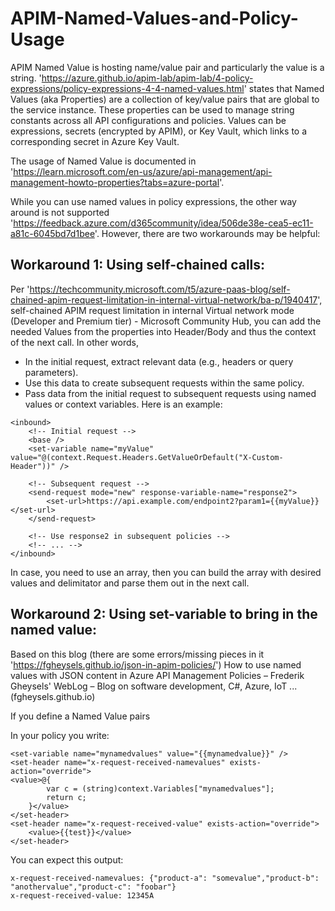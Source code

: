 # APIM-Named-Values-and-Policy-Usage
APIM Named Value is hosting name/value pair and particularly the value is a string. 'https://azure.github.io/apim-lab/apim-lab/4-policy-expressions/policy-expressions-4-4-named-values.html' states that Named Values (aka Properties) are a collection of key/value pairs that are global to the service instance. These properties can be used to manage string constants across all API configurations and policies. Values can be expressions, secrets (encrypted by APIM), or Key Vault, which links to a corresponding secret in Azure Key Vault.

The usage of Named Value is documented in 'https://learn.microsoft.com/en-us/azure/api-management/api-management-howto-properties?tabs=azure-portal'.

While you can use named values in policy expressions, the other way around is not supported 'https://feedback.azure.com/d365community/idea/506de38e-cea5-ec11-a81c-6045bd7d1bee'. However, there are two workarounds may be helpful: 

## Workaround 1: Using self-chained calls:
Per 'https://techcommunity.microsoft.com/t5/azure-paas-blog/self-chained-apim-request-limitation-in-internal-virtual-network/ba-p/1940417', self-chained APIM request limitation in internal Virtual network mode (Developer and Premium tier) - Microsoft Community Hub, you can add the needed Values from the properties into Header/Body and thus the context of the next call. In other words,
- In the initial request, extract relevant data (e.g., headers or query parameters).
- Use this data to create subsequent requests within the same policy.
- Pass data from the initial request to subsequent requests using named values or context variables.
Here is an example:
~~~
<inbound>
    <!-- Initial request -->
    <base />
    <set-variable name="myValue" value="@(context.Request.Headers.GetValueOrDefault("X-Custom-Header"))" />

    <!-- Subsequent request -->
    <send-request mode="new" response-variable-name="response2">
        <set-url>https://api.example.com/endpoint2?param1={{myValue}}</set-url>
    </send-request>

    <!-- Use response2 in subsequent policies -->
    <!-- ... -->
</inbound>
~~~
In case, you need to use an array, then you can build the array with desired values and delimitator and parse them out in the next call.

## Workaround 2: Using set-variable to bring in the named value:
Based on this blog (there are some errors/missing pieces in it 'https://fgheysels.github.io/json-in-apim-policies/')
How to use named values with JSON content in Azure API Management Policies – Frederik Gheysels' WebLog – Blog on software development, C#, Azure, IoT ... (fgheysels.github.io)

If you define a Named Value pairs
 

In your policy you write:
~~~
<set-variable name="mynamedvalues" value="{{mynamedvalue}}" />
<set-header name="x-request-received-namevalues" exists-action="override">
<value>@{
        var c = (string)context.Variables["mynamedvalues"]; 
        return c;
    }</value>
</set-header>
<set-header name="x-request-received-value" exists-action="override">
    <value>{{test}}</value>
</set-header>
~~~
You can expect this output:
~~~
x-request-received-namevalues: {"product-a": "somevalue","product-b": "anothervalue","product-c": "foobar"}
x-request-received-value: 12345A
~~~


